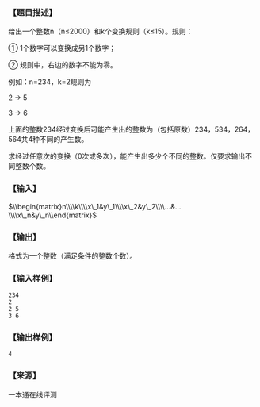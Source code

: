 ### 【题目描述】

给出一个整数n（n≤2000）和k个变换规则（k≤15）。规则：

① 1个数字可以变换成另1个数字；

② 规则中，右边的数字不能为零。

例如：n=234，k=2规则为

2 → 5

3 → 6

上面的整数234经过变换后可能产生出的整数为（包括原数）234，534，264，564共4种不同的产生数。

求经过任意次的变换（0次或多次），能产生出多少个不同的整数。仅要求输出不同整数个数。

### 【输入】

$\\begin{matrix}n\\\\k\\\\x\_1&y\_1\\\\x\_2&y\_2\\\\…&…\\\\x\_n&y\_n\\end{matrix}$

### 【输出】

格式为一个整数（满足条件的整数个数）。

### 【输入样例】

```
234
2
2 5
3 6

```

### 【输出样例】

```
4
```


 ### 【来源】

 一本通在线评测 